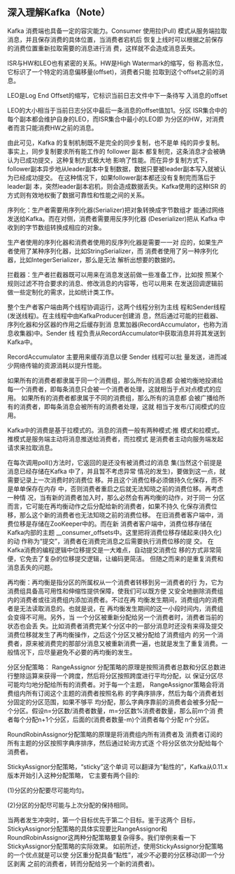 ## 深入理解Kafka（Note）

Kafka 消费端也具备一定的容灾能力。Consumer 使用拉(Pull) 模式从服务端拉取消息，并且保存消费的具体位置，当消费者宕机后 恢复上线时可以根据之前保存的消费位置重新拉取需要的消息进行消 费，这样就不会造成消息丢失。

ISR与HW和LEO也有紧密的关系。HW是High Watermark的缩写，俗 称高水位，它标识了一个特定的消息偏移量(offset)，消费者只能 拉取到这个offset之前的消息。

LEO是Log End Offset的缩写，它标识当前日志文件中下一条待写 入消息的offset

LEO的大小相当于当前日志分区中最后一条消息的offset值加1。分区 ISR集合中的每个副本都会维护自身的LEO，而ISR集合中最小的LEO即 为分区的HW，对消费者而言只能消费HW之前的消息。

由此可见，Kafka 的复制机制既不是完全的同步复制，也不是单 纯的异步复制。事实上，同步复制要求所有能工作的 follower 副本 都复制完，这条消息才会被确认为已成功提交，这种复制方式极大地 影响了性能。而在异步复制方式下，follower副本异步地从leader副本中复制数据，数据只要被leader副本写入就被认为已经成功提交。 在这种情况下，如果follower副本都还没有复制完而落后于leader副 本，突然leader副本宕机，则会造成数据丢失。Kafka使用的这种ISR 的方式则有效地权衡了数据可靠性和性能之间的关系。

序列化：生产者需要用序列化器(Serializer)把对象转换成字节数组才 能通过网络发送给Kafka。而在对侧，消费者需要用反序列化器 (Deserializer)把从 Kafka 中收到的字节数组转换成相应的对象。

生产者使用的序列化器和消费者使用的反序列化器是需要一一对 应的，如果生产者使用了某种序列化器，比如StringSerializer，而 消费者使用了另一种序列化器，比如IntegerSerializer，那么是无法 解析出想要的数据的。

拦截器：生产者拦截器既可以用来在消息发送前做一些准备工作，比如按 照某个规则过滤不符合要求的消息、修改消息的内容等，也可以用来 在发送回调逻辑前做一些定制化的需求，比如统计类工作。

整个生产者客户端由两个线程协调运行，这两个线程分别为主线 程和Sender线程(发送线程)。在主线程中由KafkaProducer创建消 息，然后通过可能的拦截器、序列化器和分区器的作用之后缓存到消 息累加器(RecordAccumulator，也称为消息收集器)中。Sender 线 程负责从RecordAccumulator中获取消息并将其发送到Kafka中。

RecordAccumulator 主要用来缓存消息以便 Sender 线程可以批 量发送，进而减少网络传输的资源消耗以提升性能。

如果所有的消费者都隶属于同一个消费组，那么所有的消息都 会被均衡地投递给每一个消费者，即每条消息只会被一个消费者处理，这就相当于点对点模式的应用。
如果所有的消费者都隶属于不同的消费组，那么所有的消息都 会被广播给所有的消费者，即每条消息会被所有的消费者处理，这就 相当于发布/订阅模式的应用。

Kafka中的消费是基于拉模式的。消息的消费一般有两种模式:推 模式和拉模式。推模式是服务端主动将消息推送给消费者，而拉模式 是消费者主动向服务端发起请求来拉取消息。

在每次调用poll()方法时，它返回的是还没有被消费过的消息 集(当然这个前提是消息已经存储在Kafka 中了，并且暂不考虑异常 情况的发生)，要做到这一点，就需要记录上一次消费时的消费位 移。并且这个消费位移必须做持久化保存，而不是单单保存在内存 中，否则消费者重启之后就无法知晓之前的消费位移。再考虑一种情 况，当有新的消费者加入时，那么必然会有再均衡的动作，对于同一 分区而言，它可能在再均衡动作之后分配给新的消费者，如果不持久 化保存消费位移，那么这个新的消费者也无法知晓之前的消费位移。
在旧消费者客户端中，消费位移是存储在ZooKeeper中的。而在新 消费者客户端中，消费位移存储在Kafka内部的主题 __consumer_offsets中。这里把将消费位移存储起来(持久化)的动 作称为“提交”，消费者在消费完消息之后需要执行消费位移的提 交。
在Kafka消费的编程逻辑中位移提交是一大难点，自动提交消费位 移的方式非常简便，它免去了复杂的位移提交逻辑，让编码更简洁。 但随之而来的是重复消费和消息丢失的问题。

再均衡：再均衡是指分区的所属权从一个消费者转移到另一消费者的行 为，它为消费组具备高可用性和伸缩性提供保障，使我们可以既方便 又安全地删除消费组内的消费者或往消费组内添加消费者。不过在再 均衡发生期间，消费组内的消费者是无法读取消息的。也就是说，在 再均衡发生期间的这一小段时间内，消费组会变得不可用。另外，当 一个分区被重新分配给另一个消费者时，消费者当前的状态也会丢 失。比如消费者消费完某个分区中的一部分消息时还没有来得及提交 消费位移就发生了再均衡操作，之后这个分区又被分配给了消费组内 的另一个消费者，原来被消费完的那部分消息又被重新消费一遍，也就是发生了重复消费。一般情况下，应尽量避免不必要的再均衡的发生。

分区分配策略：
RangeAssignor 分配策略的原理是按照消费者总数和分区总数进 行整除运算来获得一个跨度，然后将分区按照跨度进行平均分配，以 保证分区尽可能均匀地分配给所有的消费者。对于每一个主题， RangeAssignor策略会将消费组内所有订阅这个主题的消费者按照名称 的字典序排序，然后为每个消费者划分固定的分区范围，如果不够平 均分配，那么字典序靠前的消费者会被多分配一个分区。假设n=分区数/消费者数量，m=分区数%消费者数量，那么前m个消 费者每个分配n+1个分区，后面的(消费者数量-m)个消费者每个分配 n个分区。

RoundRobinAssignor分配策略的原理是将消费组内所有消费者及 消费者订阅的所有主题的分区按照字典序排序，然后通过轮询方式逐 个将分区依次分配给每个消费者。

StickyAssignor分配策略，“sticky”这个单词 可以翻译为“黏性的”，Kafka从0.11.x版本开始引入这种分配策略， 它主要有两个目的:

(1)分区的分配要尽可能均匀。

(2)分区的分配尽可能与上次分配的保持相同。

当两者发生冲突时，第一个目标优先于第二个目标。鉴于这两个 目标，StickyAssignor分配策略的具体实现要比RangeAssignor和 RoundRobinAssignor这两种分配策略要复杂得多。我们举例来看一下 StickyAssignor分配策略的实际效果。
如前所述，使用StickyAssignor分配策略的一个优点就是可以使 分区重分配具备“黏性”，减少不必要的分区移动(即一个分区剥离 之前的消费者，转而分配给另一个新的消费者)。

